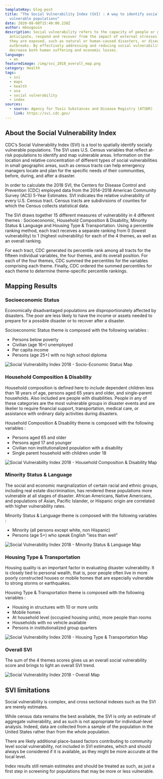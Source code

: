 ```yaml
---
templateKey: blog-post
title: "The Social Vulnerability Index (SVI) : A way to identify socially
  vulnerable populations"
date: 2020-08-08T15:40:00.238Z
author: mbougouin
description: Social vulnerability refers to the capacity of people or groups to
  anticipate, respond and recover from the impact of external stresses to which
  they are exposed, such as natural or human-caused disasters, or disease
  outbreaks. By effectively addressing and reducing social vulnerability, we can
  decrease both human suffering and economic losses.
language:
  - en
featuredimage: /img/svi_2018_overall_map.png
category: Health
tags:
  - svi
  - maps
  - health
  - usa
  - social vulnerability
  - index
sources:
  - source: Agency for Toxic Substances and Disease Registry (ATSDR)
    link: https://svi.cdc.gov/
---
```

## About the Social Vulnerability Index

CDC’s Social Vulnerability Index (SVI) is a tool to spatially identify socially vulnerable populations. The SVI uses U.S. Census variables that reflect at-risk populations to identify and map vulnerable areas. Information on the location and relative concentration of different types of social vulnerabilities in small geographic areas, such as census tracts can help emergency managers locate and plan for the specific needs of their communities, before, during, and after a disaster.

In order to calculate the 2018 SVI, the Centers for Disease Control and Prevention (CDC) employed data from the 2014–2018 American Community Survey (ACS) 5-Year Estimates. SVI indicates the relative vulnerability of every U.S. Census tract. Census tracts are subdivisions of counties for which the Census collects statistical data.

The SVI draws together 15 different measures of vulnerability in 4 different themes : Socioeconomic, Household Composition & Disability, Minority Status & Language and Housing Type & Transportation. Using a percentile ranking method, each tract receives a separate ranking from 0 (lowest vulnerability) to 1 (highest vulnerability) for each of the 4 themes, as well as an overall ranking.

For each tract, CDC generated its percentile rank among all tracts for the fifteen individual variables, the four themes, and its overall position. For each of the four themes, CDC summed the percentiles for the variables comprising each theme. Finally, CDC ordered the summed percentiles for each theme to determine theme-specific percentile rankings.

## Mapping Results

### Socioeconomic Status

Economically disadvantaged populations are disproportionately affected by disasters. The poor are less likely to have the income or assets needed to prepare for a possible disaster or to recover after a disaster.

Socioeconomic Status theme is composed with the following variables :

* Persons below poverty
* Civilian (age 16+) unemployed
* Per capita income
* Persons (age 25+) with no high school diploma

![Social Vulnerability Index 2018 - Socio-Economic Status Map](/img/svi_2018_socio_economic_status_map.png "Social Vulnerability Index 2018 - Socio-Economic Status Map")

### Household Composition & Disability

Household composition is defined here to include dependent children less than 18 years of age, persons aged 65 years and older, and single-parent households. Also included are people with disabilities. People in any of these categories are the most vulnerable groups in disaster events and are likelier to require financial support, transportation, medical care, or assistance with ordinary daily activities during disasters.

Household Composition & Disability theme is composed with the following variables :

* Persons aged 65 and older
* Persons aged 17 and younger
* Civilian non institutionalized population with a disability
* Single parent household with children under 18

![Social Vulnerability Index 2018 - Household Composition & Disability Map](/img/svi_2018_household_composition_and_disability_map.png "Social Vulnerability Index 2018 - Household Composition & Disability Map")

### Minority Status & Language

The social and economic marginalization of certain racial and ethnic groups, including real estate discrimination, has rendered these populations more vulnerable at all stages of disaster. African Americans, Native Americans, and populations of Asian, Pacific Islander, or Hispanic origin are correlated with higher vulnerability rates.

Minority Status & Language theme is composed with the following variables :

* Minority (all persons except white, non Hispanic)
* Persons (age 5+) who speak English "less than well"

![Social Vulnerability Index 2018 - Minority Status & Language Map](/img/svi_2018_minority_status_and_language_map.png "Social Vulnerability Index 2018 - Minority Status & Language Map")

### Housing Type & Transportation

Housing quality is an important factor in evaluating disaster vulnerability. It is closely tied to personal wealth, that is, poor people often live in more poorly constructed houses or mobile homes that are especially vulnerable to strong storms or earthquakes.

Housing Type & Transportation theme is composed with the following variables :

* Housing in structures with 10 or more units
* Mobile homes
* At household level (occupied housing units), more people than rooms
* Households with no vehicle available
* Persons in institutionalized group quarters

![Social Vulnerability Index 2018 - Housing Type & Transportation Map](/img/svi_2018_housing_type_and_transportation_map.png "Social Vulnerability Index 2018 - Housing Type & Transportation Map")

### Overall SVI

The sum of the 4 themes scores gives us an overall social vulnerability score and brings to light an overall SVI trend.

![Social Vulnerability Index 2018 - Overall Map](/img/social-vulnerability-index-2018-overall-map.png "Social Vulnerability Index 2018 - Overall Map")

## SVI limitations

Social vulnerability is complex, and cross sectional indexes such as the SVI are merely estimates.

While census data remains the best available, the SVI is only an estimate of aggregate vulnerability, and as such is not appropriate for individual-level analysis. Indeed, data are collected from a sample of the population in the United States rather than from the whole population.

There are likely additional place-based factors contributing to community level social vulnerability, not included in SVI estimates, which and should always be considered if it is available, as they might be more accurate at the local level.

Index results still remain estimates and should be treated as such, as just a first step in screening for populations that may be more or less vulnerable.